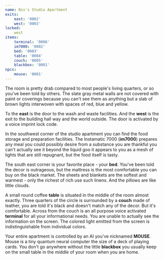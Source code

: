 ```yaml
---
name: Nix's Studio Apartment
exits: 
    east: '0002'
    west: '0003'
locked:    
    west
items:
    terminal: '0006'
    im7000: '0002'
    bed: '0003'
    table: '0004'
    couch: '0005'
    blackbox: '0001'
npcs: 
    mouse: '0001'
---
```

The room is pretty drab compared to most people's living quarters, or so you've been told by others.  The slate gray metal walls are not covered with paint or coverings because you can't see them as anything but a slab of brown lights interwoven with spaces of red, blue and yellow.

To the **east** is the door to the wash and waste facilities.  And the **west** is the exit to the building hall way and the world outside.  The door is activated by a voice imprint lock code.  

In the southwest corner of the studio apartment you can find the food storage and preparation facilities.  The Instamatic 7000 (**im7000**) prepares any meal you could possibly desire from a substance you are thankful you can't actually see it beyond the liquid goo it appears to you as a mesh of lights that are still repugnant, but the food itself is tasty.

The south east corner is your favorite place - your **bed**.  You've been told the decor is outrageous, but the mattress is the most comfortable you can buy on the black market.  The sheets and blankets are the softest and warmest - only the richest of rich use such linens.  And the pillows are like little clouds.

A small round coffee **table** is situated in the middle of the room almost exactly.  Three quarters of the circle is surrounded by a **couch** made of leather, you are told it's black and doesn't match any of the decor.  But it's comfortable.  Across from the couch is an all purpose voice activated **terminal** for all your informational needs.  You are unable to actually see the information on the screen.  The colored light emitted from the screen is indistinguishable from individual colors. 

Your entire apartment is controlled by an AI you've nicknamed **MOUSE**.  Mouse is a tiny quantum neural computer the size of a deck of playing cards.  You don't go anywhere without the little **blackbox** you usually keep on the small table in the middle of your room when you are home.